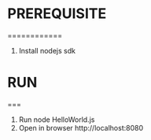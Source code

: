 # PREREQUISITE
  ============
1. Install nodejs sdk

# RUN
  ===
1. Run node HelloWorld.js
2. Open in browser http://localhost:8080

